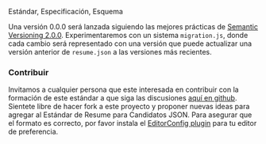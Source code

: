 Estándar, Especificación, Esquema

Una versión 0.0.0 será lanzada siguiendo las mejores prácticas de [Semantic Versioning 2.0.0](SemVer.org). Experimentaremos con un sistema `migration.js`, donde cada cambio será representado con una versión que puede actualizar una versión anterior de `resume.json` a las versiones más recientes.

### Contribuir

Invitamos a cualquier persona que este interesada en contribuir con la formación de este estándar a que siga las discusiones [aquí en github](https://github.com/renemoreno/CandidaturaConRostro/issues). Sientete libre de hacer fork a este proyecto y proponer nuevas ideas para agregar al Estándar de Resume para Candidatos JSON. Para asegurar que el formato es correcto, por favor instala el [EditorConfig plugin](http://editorconfig.org/) para tu editor de preferencia.
